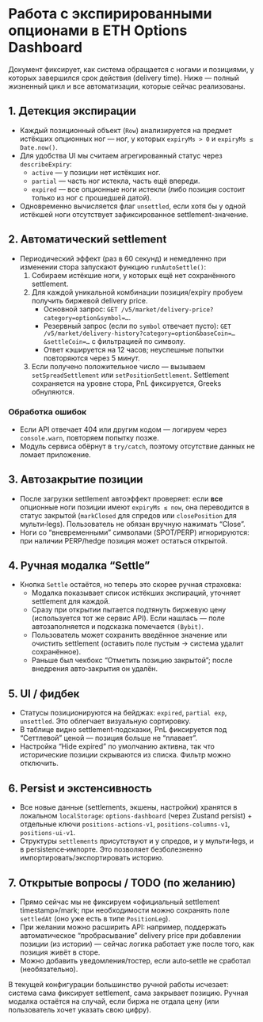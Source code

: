 # Работа с экспирированными опционами в ETH Options Dashboard

Документ фиксирует, как система обращается с ногами и позициями, у которых завершился срок действия (delivery time). Ниже — полный жизненный цикл и все автоматизации, которые сейчас реализованы.

## 1. Детекция экспирации

- Каждый позиционный объект (`Row`) анализируется на предмет истёкших опционных ног — ног, у которых `expiryMs > 0` и `expiryMs ≤ Date.now()`.
- Для удобства UI мы считаем агрегированный статус через `describeExpiry`:
  - `active` — у позиции нет истёкших ног.
  - `partial` — часть ног истекла, часть ещё впереди.
  - `expired` — все опционные ноги истекли (либо позиция состоит только из ног с прошедшей датой).
- Одновременно вычисляется флаг `unsettled`, если хотя бы у одной истёкшей ноги отсутствует зафиксированное settlement-значение.

## 2. Автоматический settlement

- Периодический эффект (раз в 60 секунд) и немедленно при изменении стора запускают функцию `runAutoSettle()`:
  1. Собираем истёкшие ноги, у которых ещё нет сохранённого settlement.
  2. Для каждой уникальной комбинации позиция/expiry пробуем получить биржевой delivery price.
     - Основной запрос: `GET /v5/market/delivery-price?category=option&symbol=…`.
     - Резервный запрос (если по `symbol` отвечает пусто): `GET /v5/market/delivery-history?category=option&baseCoin=…&settleCoin=…` с фильтрацией по символу.
     - Ответ кэшируется на 12 часов; неуспешные попытки повторяются через 5 минут.
  3. Если получено положительное число — вызываем `setSpreadSettlement` или `setPositionSettlement`. Settlement сохраняется на уровне стора, PnL фиксируется, Greeks обнуляются.

### Обработка ошибок

- Если API отвечает 404 или другим кодом — логируем через `console.warn`, повторяем попытку позже.
- Модуль сервиса обёрнут в `try/catch`, поэтому отсутствие данных не ломает приложение.

## 3. Автозакрытие позиции

- После загрузки settlement автоэффект проверяет: если **все** опционные ноги позиции имеют `expiryMs ≤ now`, она переводится в статус закрытой (`markClosed` для спредов или `closePosition` для мульти‐legs). Пользователь не обязан вручную нажимать “Close”.
- Ноги со “вневременными” символами (SPOT/PERP) игнорируются: при наличии PERP/hedge позиция может остаться открытой.

## 4. Ручная модалка “Settle”

- Кнопка `Settle` остаётся, но теперь это скорее ручная страховка:
  - Модалка показывает список истёкших экспираций, уточняет settlement для каждой.
  - Сразу при открытии пытается подтянуть биржевую цену (используется тот же сервис API). Если нашлась — поле автозаполняется и подсказка помечается `(Bybit)`.
  - Пользователь может сохранить введённое значение или очистить settlement (оставить поле пустым → система удалит сохранённое).
  - Раньше был чекбокс “Отметить позицию закрытой”; после внедрения авто‐закрытия он удалён.

## 5. UI / фидбек

- Статусы позиционируются на бейджах: `expired`, `partial exp`, `unsettled`. Это облегчает визуальную сортировку.
- В таблице видно settlement‐подсказки, PnL фиксируется под “Сеттлевой” ценой — позиция больше не “плавает”.
- Настройка “Hide expired” по умолчанию активна, так что исторические позиции скрываются из списка. Фильтр можно отключить.

## 6. Persist и экстенсивность

- Все новые данные (settlements, экшены, настройки) хранятся в локальном `localStorage`: `options-dashboard` (через Zustand persist) + отдельные ключи `positions-actions-v1`, `positions-columns-v1`, `positions-ui-v1`.
- Структуры `settlements` присутствуют и у спредов, и у мульти‐legs, и в persistence‐импорте. Это позволяет безболезненно импортировать/экспортировать историю.

## 7. Открытые вопросы / TODO (по желанию)

- Прямо сейчас мы не фиксируем «официальный settlement timestamp»/mark; при необходимости можно сохранять поле `settledAt` (оно уже есть в типе `PositionLeg`).
- При желании можно расширить API: например, поддержать автоматическое “пробрасывание” delivery price при добавлении позиции (из истории) — сейчас логика работает уже после того, как позиция живёт в сторе.
- Можно добавить уведомления/тостер, если auto‐settle не сработал (необязательно).

В текущей конфигурации большинство ручной работы исчезает: система сама фиксирует settlement, сама закрывает позицию. Ручная модалка остаётся на случай, если биржа не отдала цену (или пользователь хочет указать свою цифру).
